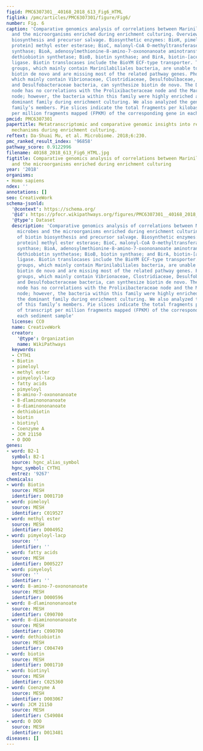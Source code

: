 ```yaml
---
figid: PMC6307301__40168_2018_613_Fig6_HTML
figlink: /pmc/articles/PMC6307301/figure/Fig6/
number: Fig. 6
caption: 'Comparative genomics analysis of correlations between Marinilabiliales microbes
  and the microorganisms enriched during enrichment culturing. Overview of biotin
  biosynthesis and precursor salvage. Biosynthetic enzymes: BioH, pimeloyl-[acyl-carrier
  protein] methyl ester esterase; BioC, malonyl-CoA O-methyltransferase; BioF, 8-amino-7-oxononanoate
  synthase; BioA, adenosylmethionine-8-amino-7-oxononanoate aminotransferase; BioD,
  dethiobiotin synthetase; BioB, biotin synthase; and BirA, biotin-[acetyl-CoA-carboxylase]
  ligase. Biotin translocases include the BioYM ECF-type transporter. The auxotrophic
  groups, which mainly contain Marinilabiliales bacteria, are unable to synthesize
  biotin de novo and are missing most of the related pathway genes. Phototrophic groups,
  which mainly contain Vibrionaceae, Clostridiaceae, Desulfobulbaceae, Desulfovibrionaceae,
  and Desulfobacteraceae bacteria, can synthesize biotin de novo. The Desulfobacteraceae
  node has no correlations with the Prolixibacteraceae node and the Marinilabiliaceae
  node; however, the bacteria within this family were highly enriched and became the
  dominant family during enrichment culturing. We also analyzed the genomes of this
  family’s members. Pie slices indicate the total fragments per kilobase of transcript
  per million fragments mapped (FPKM) of the corresponding gene in each sediment sample'
pmcid: PMC6307301
papertitle: Metatranscriptomic and comparative genomic insights into resuscitation
  mechanisms during enrichment culturing.
reftext: Da-Shuai Mu, et al. Microbiome. 2018;6:230.
pmc_ranked_result_index: '96858'
pathway_score: 0.9122996
filename: 40168_2018_613_Fig6_HTML.jpg
figtitle: Comparative genomics analysis of correlations between Marinilabiliales microbes
  and the microorganisms enriched during enrichment culturing
year: '2018'
organisms:
- Homo sapiens
ndex: ''
annotations: []
seo: CreativeWork
schema-jsonld:
  '@context': https://schema.org/
  '@id': https://pfocr.wikipathways.org/figures/PMC6307301__40168_2018_613_Fig6_HTML.html
  '@type': Dataset
  description: 'Comparative genomics analysis of correlations between Marinilabiliales
    microbes and the microorganisms enriched during enrichment culturing. Overview
    of biotin biosynthesis and precursor salvage. Biosynthetic enzymes: BioH, pimeloyl-[acyl-carrier
    protein] methyl ester esterase; BioC, malonyl-CoA O-methyltransferase; BioF, 8-amino-7-oxononanoate
    synthase; BioA, adenosylmethionine-8-amino-7-oxononanoate aminotransferase; BioD,
    dethiobiotin synthetase; BioB, biotin synthase; and BirA, biotin-[acetyl-CoA-carboxylase]
    ligase. Biotin translocases include the BioYM ECF-type transporter. The auxotrophic
    groups, which mainly contain Marinilabiliales bacteria, are unable to synthesize
    biotin de novo and are missing most of the related pathway genes. Phototrophic
    groups, which mainly contain Vibrionaceae, Clostridiaceae, Desulfobulbaceae, Desulfovibrionaceae,
    and Desulfobacteraceae bacteria, can synthesize biotin de novo. The Desulfobacteraceae
    node has no correlations with the Prolixibacteraceae node and the Marinilabiliaceae
    node; however, the bacteria within this family were highly enriched and became
    the dominant family during enrichment culturing. We also analyzed the genomes
    of this family’s members. Pie slices indicate the total fragments per kilobase
    of transcript per million fragments mapped (FPKM) of the corresponding gene in
    each sediment sample'
  license: CC0
  name: CreativeWork
  creator:
    '@type': Organization
    name: WikiPathways
  keywords:
  - CYTH1
  - Biotin
  - pimeloyl
  - methyl ester
  - pimyeloyl-lacp
  - fatty acids
  - pimyeloyl
  - 8-amino-7-oxononanoate
  - 8-dlaminononanoate
  - 8-diaminononanoate
  - dethiobiotin
  - biotin
  - biotinyl
  - Coenzyme A
  - JCM 21150
  - O DOO
genes:
- word: B2-1
  symbol: B2-1
  source: hgnc_alias_symbol
  hgnc_symbol: CYTH1
  entrez: '9267'
chemicals:
- word: Biotin
  source: MESH
  identifier: D001710
- word: pimeloyl
  source: MESH
  identifier: C019527
- word: methyl ester
  source: MESH
  identifier: D004952
- word: pimyeloyl-lacp
  source: ''
  identifier: ''
- word: fatty acids
  source: MESH
  identifier: D005227
- word: pimyeloyl
  source: ''
  identifier: ''
- word: 8-amino-7-oxononanoate
  source: MESH
  identifier: D000596
- word: 8-dlaminononanoate
  source: MESH
  identifier: C090700
- word: 8-diaminononanoate
  source: MESH
  identifier: C090700
- word: dethiobiotin
  source: MESH
  identifier: C004749
- word: biotin
  source: MESH
  identifier: D001710
- word: biotinyl
  source: MESH
  identifier: C025360
- word: Coenzyme A
  source: MESH
  identifier: D003067
- word: JCM 21150
  source: MESH
  identifier: C549084
- word: O DOO
  source: MESH
  identifier: D013481
diseases: []
---
```

